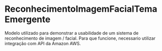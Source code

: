 # ReconhecimentoImagemFacialTemaEmergente
Modelo utilizado para demonstrar a usabilidade de um sistema de reconhecimento de imagem / facial.
Para que funcione, necessario utilizar integração com API da Amazon AWS.
